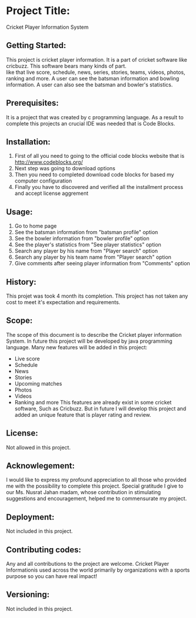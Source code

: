 # Project Title:
Cricket Player Information System
## Getting Started:
This project is cricket player information. 
It is a part of cricket software like cricbuzz. 
This software bears many kinds of part.  
like that live score, schedule, news, series, stories, teams, videos, photos, ranking and more.
A user can see the batsman information and bowling information.
A user can also see the batsman and bowler's statistics.
## Prerequisites:
It is a project that was created by c programming language. As a result to complete this projects an crucial IDE was needed
that is Code Blocks.
## Installation:
1. First of all you need to going to the official code blocks website that is http://www.codeblocks.org/ 
2. Next step was going to download options
3. Then you need to completed download code blocks for based my computer configuration
4. Finally you have to discovered and verified all the installment process and accept license aggrement
## Usage:
1. Go to home page
2. See the batsman information from "batsman profile" option
3. See the bowler  information from "bowler profile" option
4. See the player's statistics from "See player statistics" option
4. Search any player by his name from "Player search" option
5. Search any player by his team name from "Player search" option
5. Give comments after seeing player information from "Comments" option
## History:
 This projet was took 4 month its completion.
 This project has not taken any cost to meet it's expectation and requirements.
## Scope:
The scope of this document is to describe the Cricket player information System. In future this project will be developed by java programming language. 
Many new features will be added in this project:
*	Live score
* Schedule
* News
* Stories
* Upcoming matches
* Photos
* Videos
* Ranking and more
This features are already exist in some cricket software, Such as Cricbuzz. But in future I will develop this project and added an unique feature that is player rating and review.
## License:
Not allowed in this project.
## Acknowlegement:
I would like to express my profound appreciation to all those who provided me with the possibility to complete this project. Special gratitude I give to our Ms. Nusrat Jahan madam, whose contribution in stimulating suggestions and encouragement, helped me to commensurate my project.
## Deployment:
Not included in this project.
## Contributing codes:
Any and all contributions to the project are welcome.
Cricket Player Informationis used across the world primarily by organizations with a sports purpose so you can have real impact!
## Versioning:
Not included in this project.




